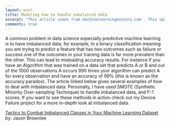 ```yaml
---
layout: post
title: Modeling how to handle unbalanced data
excerpt: "This article comes from machinelearningmastery.com . This specific article outlines goes over the major problem of imbalanced data and how to correct for it."
comments: true
---
```


A common problem in data science especially predictive machine learning is to have imbalanced data. for example, In a binary classification meaning you are trying to predict a feature that has two outcomes such as failure or success one of the outcomes in your training data is far more prevalent than the other. This can lead to misleading accuracy results. For instance if you have an Algorithm that was trained on a data set that predicts A or B and out of the 1000 observations A occurs 990 times your algorithm can predict A for every observation and have an accuracy of 99% (this is known as the accuracy paradox). The article linked below gives several examples of how to deal with imbalanced data. Personally, I have used SMOTE (Synthetic Minority Over-sampling Technique) to handle imbalanced data, and F-1 scores. If you want to see these methods in action check out my Device Failure project for a more in-depth look at imbalanced data.

<a href="https://machinelearningmastery.com/tactics-to-combat-imbalanced-classes-in-your-machine-learning-dataset/">Tactics to Combat Imbalanced Classes in Your Machine Learning Dataset</a> by: Jason Brownlee
